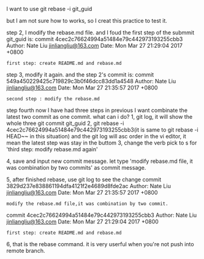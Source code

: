 I want to use git rebase -i git_guid

but I am not sure how to works, so I creat this practice to test it.


step 2, I modify the rebase.md file. and I foud the first step of the submmit git_guid is: 
commit 4cec2c76624994a51484e79c442973193255cbb3
Author: Nate Liu <jinliangliu@163.com>
Date:   Mon Mar 27 21:29:04 2017 +0800

    first step: create README.md and rebase.md

step 3, modify it again.
and the step 2's commit is:
commit 549a450229425c719829c3b0f46dcc83dd1a4548
Author: Nate Liu <jinliangliu@163.com>
Date:   Mon Mar 27 21:35:57 2017 +0800

    second step : modify the rebase.md


step fourth
now I have had three steps in previous
I want combinate the latest two commit as one commit. what can i do?
1, git log, it will show the whole three git commit git_guid
2, git rebase -i 4cec2c76624994a51484e79c442973193255cbb3(it is same to git rebase -i HEAD~~ in this situation)
and the git log will asc order in the vi editor, it mean the latest step was stay in the buttom
3, change the verb pick to s for 'third step: modify rebase.md again'

4, save and input new commit message.
let type 'modify rebase.md file, it was combination by two commits' as commit message.

5, after finished rebase, use git log to see the change
commit 3829d237e838861194dfa4121f2e4689d8fde2ac
Author: Nate Liu <jinliangliu@163.com>
Date:   Mon Mar 27 21:35:57 2017 +0800

    modify the rebase.md file,it was combination by two commit.

commit 4cec2c76624994a51484e79c442973193255cbb3
Author: Nate Liu <jinliangliu@163.com>
Date:   Mon Mar 27 21:29:04 2017 +0800

    first step: create README.md and rebase.md

6, that is the rebase command. it is very userful when you're not push into remote branch. 



